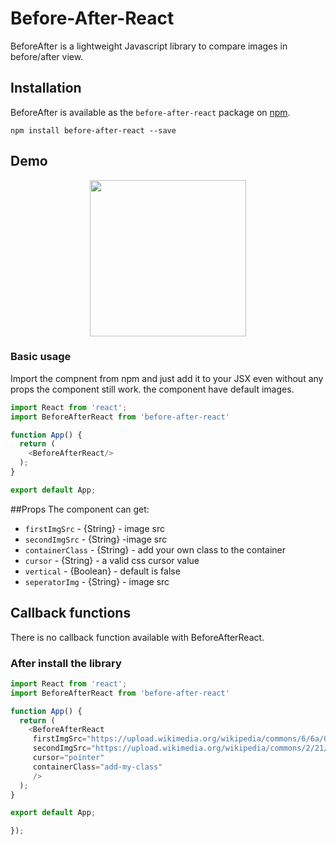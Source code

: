 
# Before-After-React

BeforeAfter is a lightweight Javascript library to compare images in before/after view.

## Installation

BeforeAfter is available as the `before-after-react` package on <a href="https://www.npmjs.com/package/before-after-react" title="npm before-after-react">npm</a>.

```
npm install before-after-react --save
```

## Demo

<p align="middle">
  <img height="250" src="https://media.giphy.com/media/VCthO4XW9j9p36pFjJ/giphy.gif" />
</p>

### Basic usage

Import the compnent from npm 
and just add it to your JSX even without any props the component still work.
the component have default images.
```javascript
import React from 'react';
import BeforeAfterReact from 'before-after-react'

function App() {
  return (
    <BeforeAfterReact/>
  );
}

export default App;


```
##Props
The component can get:
* `firstImgSrc` - {String} - image src
* `secondImgSrc` - {String} -image src
* `containerClass` - {String} - add your own class to the container
* `cursor` - {String} - a valid css cursor value
* `vertical` - {Boolean} - default is false
* `seperatorImg` - {String} - image src


## Callback functions

There is no callback function available with BeforeAfterReact.

### After install the library


```javascript
import React from 'react';
import BeforeAfterReact from 'before-after-react'

function App() {
  return (
    <BeforeAfterReact
     firstImgSrc="https://upload.wikimedia.org/wikipedia/commons/6/6a/Gallet_clamshell_600x600_1.jpg" 
     secondImgSrc="https://upload.wikimedia.org/wikipedia/commons/2/21/Gallet_clamshell_600x600_7.jpg"
     cursor="pointer"
     containerClass="add-my-class"
     />
  );
}

export default App;

});
```

